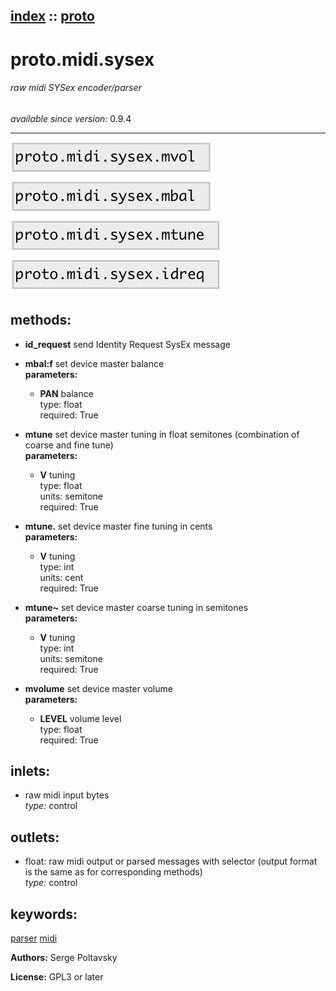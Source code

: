 [index](index.html) :: [proto](category_proto.html)
---

# proto.midi.sysex

###### raw midi SYSex encoder/parser

*available since version:* 0.9.4

---




[![example](../examples/img/proto.midi.sysex.jpg)](../examples/pd/proto.midi.sysex.pd)





## methods:

* **id_request**
send Identity Request SysEx message<br>

* **mbal:f**
set device master balance<br>
  __parameters:__
  - **PAN** balance<br>
    type: float <br>
    required: True <br>

* **mtune**
set device master tuning in float semitones (combination of coarse and fine
tune)<br>
  __parameters:__
  - **V** tuning<br>
    type: float <br>
    units: semitone <br>
    required: True <br>

* **mtune.**
set device master fine tuning in cents<br>
  __parameters:__
  - **V** tuning<br>
    type: int <br>
    units: cent <br>
    required: True <br>

* **mtune~**
set device master coarse tuning in semitones<br>
  __parameters:__
  - **V** tuning<br>
    type: int <br>
    units: semitone <br>
    required: True <br>

* **mvolume**
set device master volume<br>
  __parameters:__
  - **LEVEL** volume level<br>
    type: float <br>
    required: True <br>






## inlets:

* raw midi input bytes<br>
_type:_ control



## outlets:

* float: raw midi output or parsed messages with selector (output format is the same as for corresponding methods)<br>
_type:_ control



## keywords:

[parser](keywords/parser.html)
[midi](keywords/midi.html)






**Authors:** Serge Poltavsky




**License:** GPL3 or later





